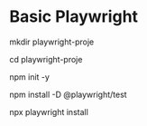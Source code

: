 # Basic Playwright

mkdir playwright-proje

cd playwright-proje

npm init -y

npm install -D @playwright/test

npx playwright install